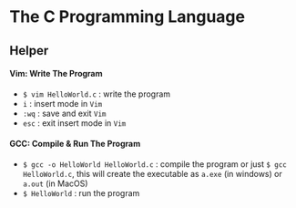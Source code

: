 # The C Programming Language

## Helper

#### Vim: Write The Program

- `$ vim HelloWorld.c` : write the program
- `i` : insert mode in `Vim`
- `:wq` : save and exit `Vim`
- `esc` : exit insert mode in `Vim`

#### GCC: Compile & Run The Program

- `$ gcc -o HelloWorld HelloWorld.c` : compile the program or just `$ gcc HelloWorld.c`, this will create the executable as `a.exe` (in windows) or `a.out` (in MacOS)
- `$ HelloWorld` : run the program
